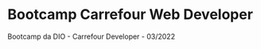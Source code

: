# Bootcamp Carrefour Web Developer

[](https://api.codiga.io/project/32593/score/svg)

Bootcamp da DIO - Carrefour Developer - 03/2022
